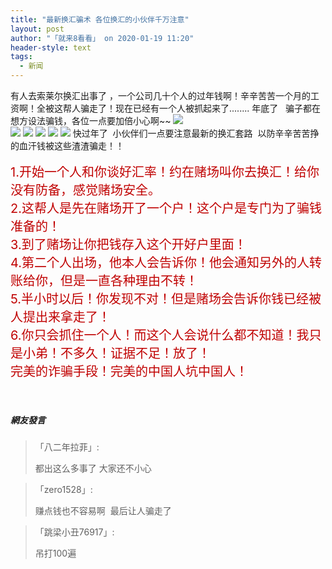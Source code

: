 ```yaml
---
title: "最新换汇骗术 各位换汇的小伙伴千万注意"
layout: post
author: "「就来8看看」 on 2020-01-19 11:20"
header-style: text
tags:
  - 新闻
---
```


<input type="hidden" value="菲乐园提供">
有人去索莱尔换汇出事了 ，一个公司几十个人的过年钱啊！辛辛苦苦一个月的工资啊！全被这帮人骗走了！现在已经有一个人被抓起来了........
年底了&nbsp; &nbsp;骗子都在想方设法骗钱，各位一点要加倍小心啊~~

<img src="http://images.feileyuan.com/images/ueditor/2020011911040000481395.jpg">
<br>
<img src="http://images.feileyuan.com/images/ueditor/2020011911040000541267.jpg">
<img src="http://images.feileyuan.com/images/ueditor/2020011911050000031687.jpg">
<img src="http://images.feileyuan.com/images/ueditor/2020011911290000182247.jpg">
<img src="http://images.feileyuan.com/images/ueditor/2020011911050000172419.jpg">
<img src="http://images.feileyuan.com/images/ueditor/2020011911050000232609.jpg">
快过年了&nbsp; 小伙伴们一点要注意最新的换汇套路&nbsp; 以防辛辛苦苦挣的血汗钱被这些渣渣骗走！！
<br>

<br>
<span style="color: rgb(192, 0, 0); font-size: 20px;">1.开始一个人和你谈好汇率！约在赌场叫你去换汇！给你没有防备，感觉赌场安全。</span>
<br>
<span style="color: rgb(192, 0, 0); font-size: 20px;">2.这帮人是先在赌场开了一个户！这个户是专门为了骗钱准备的！</span>
<br>
<span style="color: rgb(192, 0, 0); font-size: 20px;">3.到了赌场让你把钱存入这个开好户里面！</span>
<br>
<span style="color: rgb(192, 0, 0); font-size: 20px;">4.第二个人出场，他本人会告诉你！他会通知另外的人转账给你，但是一直各种理由不转！</span>
<br>
<span style="color: rgb(192, 0, 0); font-size: 20px;">5.半小时以后！你发现不对！但是赌场会告诉你钱已经被人提出来拿走了！</span>
<br>
<span style="color: rgb(192, 0, 0); font-size: 20px;">6.你只会抓住一个人！而这个人会说什么都不知道！我只是小弟！不多久！证据不足！放了！</span>
<br>
<span style="color: rgb(192, 0, 0); font-size: 20px;">完美的诈骗手段！完美的中国人坑中国人！</span>
<br>
<br>
<br>

##### 網友發言 
> 「八二年拉菲」:
> <p>都出这么多事了 大家还不小心</p>

> 「zero1528」:
> <p>赚点钱也不容易啊&nbsp; 最后让人骗走了</p>

> 「跳梁小丑76917」:
> <p>吊打100遍</p>


